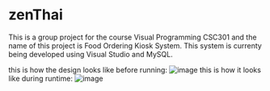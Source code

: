 # zenThai
This is a group project for the course Visual Programming CSC301 and the name of this project is Food Ordering Kiosk System.
This system is currenty being developed using Visual Studio and MySQL.

this is how the design looks like before running:
![image](https://github.com/jessvrobert/Restaurant-Food-Ordering-Kiosk-System/assets/170494602/9ca02154-6ac4-40b7-a612-69c81df9c7ad)
this is how it looks like during runtime:
![image](https://github.com/jessvrobert/Restaurant-Food-Ordering-Kiosk-System/assets/170494602/1556c29c-bfd1-41be-9204-69878028dc02)


